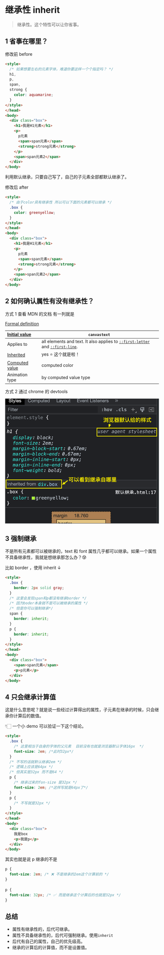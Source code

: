 # 继承性 inherit

> 继承性。这个特性可以让你省事。

## 1 省事在哪里？

修改前 before

```html
<style>
  /* 如果想要左右的元素字体，难道你要这样一个个指定吗？ */
  h1,
  p,
  span,
  strong {
    color: aquamarine;
  }
</style>
</head>
<body>
  <div class="box">
    <h1>我是H1元素</h1>
    <p>
      p元素
      <span>span元素</span>
      <strong>strong元素</strong>
    </p>
    <span>span元素2</span>
  </div>
</body>
```

利用默认继承，只要自己写了，自己的子元素全部都默认继承了。

修改后 after

```html
<style>
  /* 由于color具有继承性 所以可以下面的元素都可以继承 */
  .box {
    color: greenyellow;
  }
</style>
</head>
<body>
  <div class="box">
    <h1>我是H1元素</h1>
    <p>
      p元素
      <span>span元素</span>
      <strong>strong元素</strong>
    </p>
    <span>span元素2</span>
  </div>
</body>
```

## 2 如何确认属性有没有继承性？

方式 1 查看 MDN 的文档
有一列就是

[Formal definition](https://developer.mozilla.org/en-US/docs/Web/CSS/color#formal_definition)

| [Initial value](https://developer.mozilla.org/en-US/docs/Web/CSS/initial_value)   | `canvastext`                                                                                                                                                                                                       |
| :-------------------------------------------------------------------------------- | ------------------------------------------------------------------------------------------------------------------------------------------------------------------------------------------------------------------ |
| Applies to                                                                        | all elements and text. It also applies to [`::first-letter`](https://developer.mozilla.org/en-US/docs/Web/CSS/::first-letter) and [`::first-line`](https://developer.mozilla.org/en-US/docs/Web/CSS/::first-line). |
| [Inherited](https://developer.mozilla.org/en-US/docs/Web/CSS/inheritance)         | yes ⭐️ 这个就是啦！                                                                                                                                                                                               |
| [Computed value](https://developer.mozilla.org/en-US/docs/Web/CSS/computed_value) | computed color                                                                                                                                                                                                     |
| Animation type                                                                    | by computed value type                                                                                                                                                                                             |

方式 2 通过 chrome 的 devtools

![image-20220621233139002](https://raw.githubusercontent.com/chihokyo/image_host/develop/image-20220621233139002.png)

## 3 强制继承

不是所有元素都可以被继承的，text 和 font 属性几乎都可以继承。如果一个属性不具备继承性，我就是想继承那怎么办？😰

比如 border ，使用 inherit ↓

```html
<style>
  .box {
    border: 2px solid gray;
  }
  /* 这里会发现span和p都没有继承border */
  /* 因为boder本身就不是可以被继承的属性 */
  /* 但是你可以强制继承*/
  span {
    border: inherit;
  }
  p {
    border: inherit;
  }
</style>
</head>
<body>
  <div class="box">
    <span>span元素</span>
    <p>p元素</p>
  </div>
</body>
```

## 4 只会继承计算值

这是什么意思呢？就是说一些经过计算得出的属性，子元素在继承的时候，只会继承你计算后的数值。

👇🏻 一个小 demo 可以验证一下这个结论。

```html
<style>
  .box {
    /* 这里相当于自身的字体的父元素  目前没有也就是浏览器默认字体16px  */
    font-size: 2em; /*此时32px*/
  }
  /* 不写的话就默认继承2em */
  /* 逻辑上应该是64px */
  /* 但其实是32px 而不是64 */
  p {
    /* 继承过来的fon-size 是32px */
    font-size: 2em; /*这样写就是64px了*/
  }
  p {
    /* 不写就是32px */
  }
</style>
</head>
<body>
  <div class="box">
    我是box
    <p>我是p</p>
  </div>
</body>
```

其实也就是说 p 继承的不是

```css
p {
  font-size: 2em; /* ❌ 不是继承的2em这个计算前的 */
}

p {
  font-size: 32px; /* ✅ 而是继承这个计算后的也就是32px */
}
```

## 总结

- 属性有继承性的，后代可继承。
- 属性不具备继承性的，后代可强制继承。使用`inherit`
- 后代有自己的属性，自己的优先级高。
- 继承的计算后的计算值，而不是设置值。
